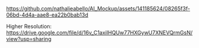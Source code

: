 https://github.com/nathalieabello/AI_Mockup/assets/141185624/08265f3f-06bd-4d4a-aae8-ea22b0bab13d

Higher Resolution: https://drive.google.com/file/d/16v_C1axiIHQUw77HXGywU7XNEVQrmGsN/view?usp=sharing
